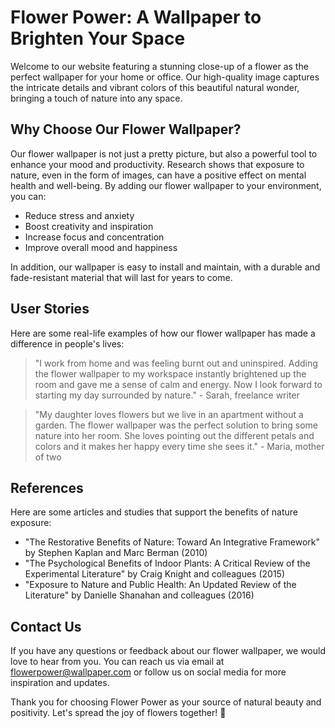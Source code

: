 <!--
Write me content for website with wallpaper which alt text is:

"A close-up of a flower"

The name/title of the page should not be 1:1 copy of the alt text but rather a real content of the website which is using this wallpaper.

- Use markdown format
- Start with the heading
- The content should look like a real website
- Include real sections like references, contact, user stories, etc. use things relevant to the page purpose.
- Feel free to use structure like headings, bullets, numbering, blockquotes, paragraphs, horizontal lines, etc.
- You can use formatting like bold or _italic_
- You can include UTF-8 emojis
- Links should be only #hash anchors (and you can refer to the document itself)
- Do not include images
-->

<!--font:Montserrat-->

# Flower Power: A Wallpaper to Brighten Your Space

Welcome to our website featuring a stunning close-up of a flower as the perfect wallpaper for your home or office. Our high-quality image captures the intricate details and vibrant colors of this beautiful natural wonder, bringing a touch of nature into any space.

## Why Choose Our Flower Wallpaper?

Our flower wallpaper is not just a pretty picture, but also a powerful tool to enhance your mood and productivity. Research shows that exposure to nature, even in the form of images, can have a positive effect on mental health and well-being. By adding our flower wallpaper to your environment, you can:

-   Reduce stress and anxiety
-   Boost creativity and inspiration
-   Increase focus and concentration
-   Improve overall mood and happiness

In addition, our wallpaper is easy to install and maintain, with a durable and fade-resistant material that will last for years to come.

## User Stories

Here are some real-life examples of how our flower wallpaper has made a difference in people's lives:

> "I work from home and was feeling burnt out and uninspired. Adding the flower wallpaper to my workspace instantly brightened up the room and gave me a sense of calm and energy. Now I look forward to starting my day surrounded by nature." - Sarah, freelance writer

> "My daughter loves flowers but we live in an apartment without a garden. The flower wallpaper was the perfect solution to bring some nature into her room. She loves pointing out the different petals and colors and it makes her happy every time she sees it." - Maria, mother of two

## References

Here are some articles and studies that support the benefits of nature exposure:

-   "The Restorative Benefits of Nature: Toward An Integrative Framework" by Stephen Kaplan and Marc Berman (2010)
-   "The Psychological Benefits of Indoor Plants: A Critical Review of the Experimental Literature" by Craig Knight and colleagues (2015)
-   "Exposure to Nature and Public Health: An Updated Review of the Literature" by Danielle Shanahan and colleagues (2016)

## Contact Us

If you have any questions or feedback about our flower wallpaper, we would love to hear from you. You can reach us via email at [flowerpower@wallpaper.com](mailto:flowerpower@wallpaper.com) or follow us on social media for more inspiration and updates.

Thank you for choosing Flower Power as your source of natural beauty and positivity. Let's spread the joy of flowers together! 🌸
